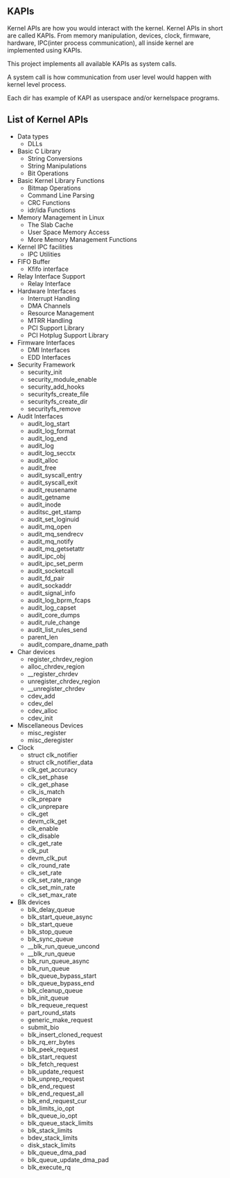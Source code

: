 KAPIs
-----

Kernel APIs are how you would interact with the kernel. Kernel APIs in short are called
KAPIs. From memory manipulation, devices, clock, firmware, hardware, IPC(inter process
communication), all inside kernel are implemented using KAPIs.

This project implements all available KAPIs as system calls.

A system call is how communication from user level would happen with kernel level
process.

Each dir has example of KAPI as userspace and/or kernelspace programs.


## List of Kernel APIs

- Data types
  - DLLs
- Basic C Library
  - String Conversions
  - String Manipulations
  - Bit Operations
- Basic Kernel Library Functions
  - Bitmap Operations
  - Command Line Parsing
  - CRC Functions
  - idr/ida Functions
- Memory Management in Linux
  - The Slab Cache
  - User Space Memory Access
  - More Memory Management Functions
- Kernel IPC facilities
  - IPC Utilities
- FIFO Buffer
  - Kfifo interface
- Relay Interface Support
  - Relay Interface
- Hardware Interfaces
  - Interrupt Handling
  - DMA Channels
  - Resource Management
  - MTRR Handling
  - PCI Support Library
  - PCI Hotplug Support Library
- Firmware Interfaces
  - DMI Interfaces
  - EDD Interfaces
- Security Framework
  - security_init
  - security_module_enable
  - security_add_hooks
  - securityfs_create_file
  - securityfs_create_dir
  - securityfs_remove
- Audit Interfaces
  - audit_log_start
  - audit_log_format
  - audit_log_end
  - audit_log
  - audit_log_secctx
  - audit_alloc
  - audit_free
  - audit_syscall_entry
  - audit_syscall_exit
  - audit_reusename
  - audit_getname
  - audit_inode
  - auditsc_get_stamp
  - audit_set_loginuid
  - audit_mq_open
  - audit_mq_sendrecv
  - audit_mq_notify
  - audit_mq_getsetattr
  - audit_ipc_obj
  - audit_ipc_set_perm
  - audit_socketcall
  - audit_fd_pair
  - audit_sockaddr
  - audit_signal_info
  - audit_log_bprm_fcaps
  - audit_log_capset
  - audit_core_dumps
  - audit_rule_change
  - audit_list_rules_send
  - parent_len
  - audit_compare_dname_path
- Char devices
  - register_chrdev_region
  - alloc_chrdev_region
  - __register_chrdev
  - unregister_chrdev_region
  - __unregister_chrdev
  - cdev_add
  - cdev_del
  - cdev_alloc
  - cdev_init
- Miscellaneous Devices
  - misc_register
  - misc_deregister
- Clock
  - struct clk_notifier
  - struct clk_notifier_data
  - clk_get_accuracy
  - clk_set_phase
  - clk_get_phase
  - clk_is_match
  - clk_prepare
  - clk_unprepare
  - clk_get
  - devm_clk_get
  - clk_enable
  - clk_disable
  - clk_get_rate
  - clk_put
  - devm_clk_put
  - clk_round_rate
  - clk_set_rate
  - clk_set_rate_range
  - clk_set_min_rate
  - clk_set_max_rate
- Blk devices
  - blk_delay_queue
  - blk_start_queue_async
  - blk_start_queue
  - blk_stop_queue
  - blk_sync_queue
  - __blk_run_queue_uncond
  - __blk_run_queue
  - blk_run_queue_async
  - blk_run_queue
  - blk_queue_bypass_start
  - blk_queue_bypass_end
  - blk_cleanup_queue
  - blk_init_queue
  - blk_requeue_request
  - part_round_stats 
  - generic_make_request
  - submit_bio
  - blk_insert_cloned_request
  - blk_rq_err_bytes
  - blk_peek_request
  - blk_start_request
  - blk_fetch_request
  - blk_update_request
  - blk_unprep_request
  - blk_end_request
  - blk_end_request_all
  - blk_end_request_cur
  - blk_limits_io_opt
  - blk_queue_io_opt
  - blk_queue_stack_limits
  - blk_stack_limits 
  - bdev_stack_limits
  - disk_stack_limits 
  - blk_queue_dma_pad 
  - blk_queue_update_dma_pad
  - blk_execute_rq
